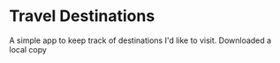 # Travel Destinations

A simple app to keep track of destinations I'd like to visit.
Downloaded a local copy
